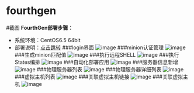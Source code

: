 # fourthgen
#截图
**FourthGen部署步骤：**
* 系统环境：CentOS6.5 64bit
* 部署说明：[点击跳转](http://blog.csdn.net/hnhuangyiyang/article/details/52775097)
###login界面
![image](https://github.com/hyxc/fourthgen/raw/master/screenshots/login.jpg)
###minion认证管理
![image](https://github.com/hyxc/fourthgen/raw/master/screenshots/minion_auth_man.jpg)
###生成minion匹配值
![image](https://github.com/hyxc/fourthgen/raw/master/screenshots/out_minion_arg.jpg)
###执行远程SHELL
![image](https://github.com/hyxc/fourthgen/raw/master/screenshots/remote_execute_shell.jpg)
###执行States编排
![image](https://github.com/hyxc/fourthgen/raw/master/screenshots/remote_execute_state.jpg)
###自动化部署应用
![image](https://github.com/hyxc/fourthgen/raw/master/screenshots/autodeploy_app.jpg)
###服务器信息新增
![image](https://github.com/hyxc/fourthgen/raw/master/screenshots/server_info_add.jpg)
###物理服务器列表
![image](https://github.com/hyxc/fourthgen/raw/master/screenshots/physical_server_list.jpg)
###物理服务器详细列表
![image](https://github.com/hyxc/fourthgen/raw/master/screenshots/physical_server_details_list.jpg)
###虚拟主机列表
![image](https://github.com/hyxc/fourthgen/raw/master/screenshots/virtual_host_list.jpg)
###关联虚拟主机链接
![image](https://github.com/hyxc/fourthgen/raw/master/screenshots/Associated_virtual_host_con.jpg)
###关联虚拟主机
![image](https://github.com/hyxc/fourthgen/raw/master/screenshots/Associated_virtual_host.jpg)

